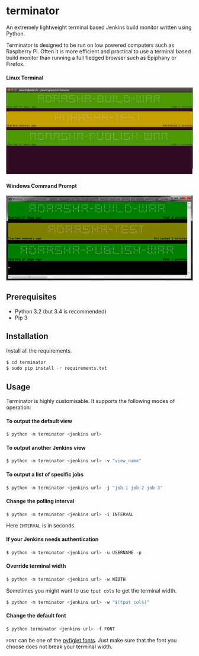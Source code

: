 # terminator

An extremely lightweight terminal based Jenkins build monitor written using Python. 

Terminator is designed to be run on low powered computers such as Raspberry Pi. Often it is more efficient and practical
to use a terminal based build monitor than running a full fledged browser such as Epiphany or Firefox.


#### Linux Terminal

![Screenshot of Ubuntu Terminal](docs/images/ubuntu.png)
  
#### Windows Command Prompt

![Screenshot of Windows Command Prompt](docs/images/windows.png)


## Prerequisites

- Python 3.2 (but 3.4 is recommended)
- Pip 3

## Installation

Install all the requirements.

```bash
$ cd terminator
$ sudo pip install -r requirements.txt
```

## Usage

Terminator is highly customisable. It supports the following modes of operation:

#### To output the default view

```python
$ python -m terminator <jenkins url>
```

#### To output another Jenkins view

```python
$ python -m terminator <jenkins url> -v "view_name"
```

#### To output a list of specific jobs

```python
$ python -m terminator <jenkins url> -j "job-1 job-2 job-3"
```

#### Change the polling interval

```python
$ python -m terminator <jenkins url> -i INTERVAL
```

Here `INTERVAL` is in seconds.


#### If your Jenkins needs authentication

```python
$ python -m terminator <jenkins url> -u USERNAME -p
```

#### Override terminal width

```python
$ python -m terminator <jenkins url> -w WIDTH
```

Sometimes you might want to use `tput cols` to get the terminal width.

```python
$ python -m terminator <jenkins url> -w "$(tput cols)"
```

#### Change the default font

```python
$ python terminator <jenkins url> -f FONT
```

`FONT` can be one of the [pyfiglet fonts](https://github.com/pwaller/pyfiglet/tree/master/pyfiglet/fonts). Just make
sure that the font you choose does not break your terminal width.
